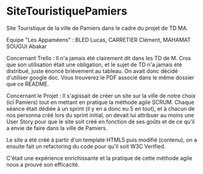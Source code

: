 # SiteTouristiquePamiers
Site Touristique de la ville de Pamiers dans le cadre du projet de TD MA.

Equipe "Les Appaméens" : BLED Lucas, CARRETIER Clément, MAHAMAT SOUGUI Abakar

Concernant Trello : Il n'a jamais été clairement dit dans les TD de M. Cros que son utilisation était une obligation, et le sujet de TD n'a jamais été distribué, juste énoncé brièvement au tableau. On avait donc décidé d'utiliser google doc. Vous trouverez le PDF associé dans le même dossier que ce README.

Concernant le Projet : Il s'agissait de créer un site sur la ville de notre choix (ici Pamiers) tout en mettant en pratique la méthode agile SCRUM. Chaque séance était dédiée à un sprint (il y en a donc eu 5 en tout), et à chacun de nos personna créé lors du sprint initial, on devait lui attribuer au moins une User Story pour que le site soit créé en fonction de ses goûts et de ce qu'il a envie de faire dans la ville de Pamiers.

Le site a été créé à partir d'un template HTML5 puis modifié (contenu), on a ensuite fait un refactoring du code pour qu'il soit W3C Verified.

C'était une expérience enrichissante et la pratique de cette méthode agile nous a prouvé son efficacité.
